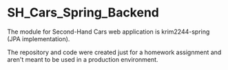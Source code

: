 # SH_Cars_Spring_Backend

The module for Second-Hand Cars web application is krim2244-spring (JPA implementation).

The repository and code were created just for a homework assignment and aren't meant to be used in a production environment.
